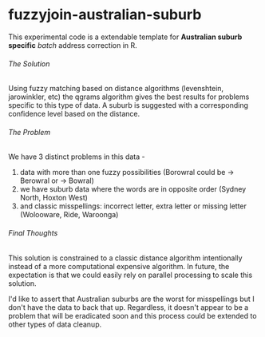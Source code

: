 # fuzzyjoin-australian-suburb
This experimental code is a extendable template for __Australian suburb specific__ _batch_ address correction in R.

###### The Solution 
Using fuzzy matching based on distance algorithms (levenshtein, jarowinkler, etc) the qgrams algorithm 
gives the best results for problems specific to this type of data.
A suburb is suggested with a corresponding confidence level based on the distance.

###### The Problem
We have 3 distinct problems in this data - 
1.  data with more than one fuzzy possibilities (Borowral could be -> Berowral or -> Bowral)
2.  we have suburb data where the words are in opposite order (Sydney North, Hoxton West)
3.  and classic misspellings: incorrect letter, extra letter or missing letter (Wolooware, Ride, Waroonga)
 
###### Final Thoughts 
This solution is constrained to a classic distance algorithm intentionally instead of a more computational expensive algorithm. In future, the expectation is that we could easily rely on parallel processing to scale this solution. 

I'd like to assert that Australian suburbs are the worst for misspellings but I don't have the data to back that up. Regardless, it doesn't appear to be a problem that will be eradicated soon and this process could be extended to other types of data cleanup.

